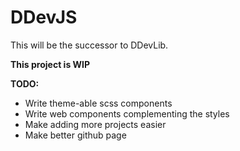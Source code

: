 # DDevJS
This will be the successor to DDevLib.

**This project is WIP**

**TODO:**
* Write theme-able scss components
* Write web components complementing the styles
* Make adding more projects easier
* Make better github page